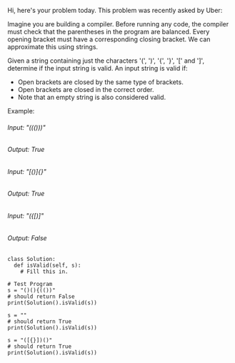 Hi, here's your problem today. This problem was recently asked by Uber:


Imagine you are building a compiler. Before running any code, the compiler must check that the parentheses in the program are balanced. Every opening bracket must have a corresponding closing bracket. We can approximate this using strings. 


Given a string containing just the characters '(', ')', '{', '}', '[' and ']', determine if the input string is valid. 
An input string is valid if:
- Open brackets are closed by the same type of brackets.
- Open brackets are closed in the correct order.
- Note that an empty string is also considered valid.

Example:

###### Input: "((()))"

###### Output: True

###### Input: "[()]{}"

###### Output: True

###### Input: "({[)]"

###### Output: False

```
class Solution:
  def isValid(self, s):
    # Fill this in.

# Test Program
s = "()(){(())" 
# should return False
print(Solution().isValid(s))

s = ""
# should return True
print(Solution().isValid(s))

s = "([{}])()"
# should return True
print(Solution().isValid(s))
```

